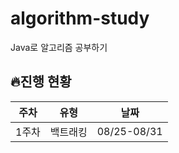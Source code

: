 # algorithm-study
Java로 알고리즘 공부하기

## 🔥진행 현황

| 주차 | 유형 | 날짜 |
|-----|------|------|
| 1주차 | 백트래킹 | 08/25-08/31 |
